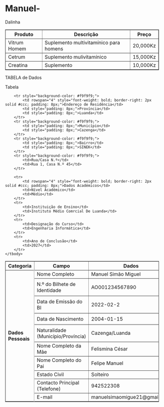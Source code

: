 


# Manuel-
Dalinha 


<table border="1">
  <tr>
    <th>Produto</th>
    <th>Descrição</th>
    <th>Preço</th>
  </tr>
  <tr>
    <td>Vitrum Homem</td>
    <td>Suplemento multivitamínico para homens</td>
    <td> 20,000Kz</td>
  </tr>
  <tr>
    <td>Cetrum</td>
    <td>Suplemento mulivitamínico</td>
    <td>15,000Kz</td>
  </tr>
  <tr>
    <td>Creatina</td>
    <td>Suplemento</td>
    <td>10,000Kz</td>
  </tr>
</table>



TABELA de Dados

 <table border="1" 
    <td>
        Tabela
    </caption>
    <thead>
        <tr>
            <th>Categoria</th>
            <th>Campo</th>
            <th>Dados</th>
        </tr>
    </thead>
    <tbody>
        <tr>
            <td rowspan="10" style="font-weight: bold; border-right: 2px solid #ccc; padding: 8px;">Dados Pessoais</td>
            <td>Nome Completo</td>
            <td>Manuel Simão Miguel</td>
        </tr>
        <tr>
            <td style="padding: 8px;">N.º do Bilhete de Identidade</td>
            <td style="padding: 8px;">AO001234567890</td>
        </tr>
        <tr>
            <td style="padding: 8px;">Data de Emissão do BI</td>
            <td style="padding: 8px;">2022-02-2</td>
        </tr>
        <tr>
            <td style="padding: 8px;">Data de Nascimento</td>
            <td style="padding: 8px;">2004-01-15</td>
        </tr>
        <tr>
            <td style="padding: 8px;">Naturalidade (Município/Província)</td>
            <td style= <td>Cazenga/Luanda</td>
        </tr>
        <tr>
            <td>Nome Completo da Mãe</td>
            <td>Felismina César</td>
        </tr>
        <tr>
            <td>Nome Completo do Pai</td>
            <td> Felipe Manuel</td>
        </tr>
        <tr>
            <td>Estado Civil</td>
            <td>Solteiro</td>
        </tr>
        <tr>
            <td>Contacto Principal (Telefone)</td>
            <td>942522308</td>
        </tr>
        <tr>
            <td>E-mail</td>
            <td>manuelsimaomigue21@gmail.com</td>
        </tr>

        <tr style="background-color: #f9f9f9;">
            <td rowspan="4" style="font-weight: bold; border-right: 2px solid #ccc; padding: 8px;">Endereço de Residência</td>
            <td style="padding: 8px;">Província</td>
            <td style="padding: 8px;">Luanda</td>
        </tr>
        <tr style="background-color: #f9f9f9;">
            <td style="padding: 8px;">Município</td>
            <td style="padding: 8px;">Cazenga</td>
        </tr>
        <tr style="background-color: #f9f9f9;">
            <td style="padding: 8px;">Bairro</td>
            <td style="padding: 8px;">SINEK</td>
        </tr>
        <tr style="background-color: #f9f9f9;">
            <td>Rua/Casa N.º</td>
            <td>Rua 1, Casa N.º 45</td>
        </tr>

        <tr>
            <td rowspan="4" style="font-weight: bold; border-right: 2px solid #ccc; padding: 8px;">Dados Académicos</td>
            <td>Nível Académico</td>
            <td>Médio</td>
        </tr>
        <tr>
            <td>Instituição de Ensino</td>
            <td>Instituto Médio Comrcial De Luanda</td>
        </tr>
        <tr>
            <td>Designação do Curso</td>
            <td>Engenharia Informática</td>
        </tr>
        <tr>
            <td>Ano de Conclusão</td>
            <td>2027</td>
        </tr>
    </tbody>
</table>
   






